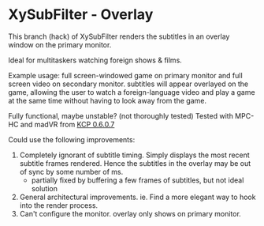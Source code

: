 # XySubFilter - Overlay

This branch (hack) of XySubFilter renders the subtitles in an overlay window on the primary monitor.

Ideal for multitaskers watching foreign shows & films.

Example usage: full screen-windowed game on primary monitor and full screen video on secondary monitor.
subtitles will appear overlayed on the game, 
allowing the user to watch a foreign-language video and play a game at the same time without having to look away from the game. 

Fully functional, maybe unstable? (not thoroughly tested)
Tested with MPC-HC and madVR from [KCP 0.6.0.7](http://haruhichan.com/forum/showthread.php?7545-KCP-Kawaii-Codec-Pack)

Could use the following improvements:

1. Completely ignorant of subtitle timing. Simply displays the most recent subtitle frames rendered. 
Hence the subtitles in the overlay may be out of sync by some number of ms.
    - partially fixed by buffering a few frames of subtitles, but not ideal solution
2. General architectural improvements. 
ie. Find a more elegant way to hook into the render process.
3. Can't configure the monitor. overlay only shows on primary monitor.
